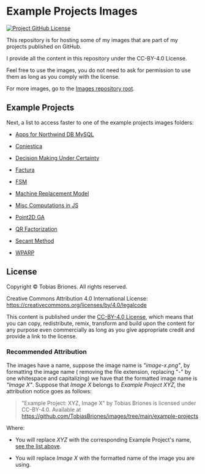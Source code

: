 # Example Projects Images

[![Project GitHub License](https://img.shields.io/github/license/TobiasBriones/images.svg?style=flat-square)](https://github.com/TobiasBriones/images/blob/main/LICENSE)

This repository is for hosting some of my images that are part of my projects published on GitHub.

I provide all the content in this repository under the CC-BY-4.0 License.

Feel free to use the images, you do not need to ask for permission to use them as long as you comply
with the license.

For more images, go to the [Images repository root](https://github.com/TobiasBriones/images).

## Example Projects

Next, a list to access faster to one of the example projects images folders:

- [Apps for Northwind DB MySQL](https://github.com/TobiasBriones/images/tree/main/example-projects/example.dev.fullstack.apps-for-northwinddb-mysql)

- [Coniestica](https://github.com/TobiasBriones/images/tree/main/example-projects/example.programming.web.coniestica)

- [Decision Making Under Certainty](https://github.com/TobiasBriones/images/tree/main/example-projects/example.math.or.ahp.web.decision-making-under-certainty)

- [Factura](https://github.com/TobiasBriones/images/tree/main/example-projects/example.programming.java.factura)

- [FSM](https://github.com/TobiasBriones/images/tree/main/example-projects/example.math.computation.model.cpp.fsm)

- [Machine Replacement Model](https://github.com/TobiasBriones/images/tree/main/example-projects/example.math.or.model.web.machine-replacement)

- [Misc Computations in JS](https://github.com/TobiasBriones/images/tree/main/example-projects/example.math.computation.js.misc-computations-in-js)

- [Point2D GA](https://github.com/TobiasBriones/images/tree/main/example-projects/example.cs.optimization.algorithm.web.point2d-ga)

- [QR Factorization](https://github.com/TobiasBriones/images/tree/main/example-projects/example.math.linear-algebra.web.qr-factorization)

- [Secant Method](https://github.com/TobiasBriones/images/tree/main/example-projects/example.math.numerical.polynomial.cpp.secant-method)

- [WPARP](https://github.com/TobiasBriones/images/tree/main/example-projects/example.programming.tool.php.wparp)

## License

Copyright © Tobias Briones. All rights reserved.

Creative Commons Attribution 4.0 International
License: https://creativecommons.org/licenses/by/4.0/legalcode

This content is published under
the [CC-BY-4.0 License](https://creativecommons.org/licenses/by/4.0/), which means that you can
copy, redistribute, remix, transform and build upon the content for any purpose even commercially as
long as you give appropriate credit and provide a link to the license.

### Recommended Attribution

The images have a name, suppose the image name is _"image-x.png"_, by formatting the image name (
removing the file extension, replacing "-" by one whitespace and capitalizing) we have that the
formatted image name is _"Image X"_. Suppose that _Image X_ belongs to _Example Project XYZ_, the
attribution notice goes as follows:

> "Example Project: XYZ, Image X" by Tobias Briones is licensed under CC-BY-4.0. Available at
> https://github.com/TobiasBriones/images/tree/main/example-projects

Where:

- You will replace _XYZ_ with the corresponding Example Project's name, 
  [see the list above](https://github.com/TobiasBriones/images/blob/main/example-projects/README.md#example-projects).

- You will replace _Image X_ with the formatted name of the image you are using.
